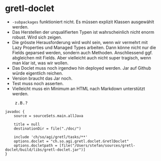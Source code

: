 # gretl-doclet

- `-subpackages` funktioniert nicht. Es müssen explizit Klassen ausgewählt werden.
- Das Herstellen der unqualifierten Typen ist wahrscheinlich nicht enorm robust. Wird sich zeigen.
- Die grösste Herausforderung wird wohl sein, wenn wir vermehrt mit Lazy Properties und Managed Types arbeiten. Dann könne nicht nur die Fields geparsed werden, sondern auch Methoden. Anschliessend ggf. abgleichen mit Fields. Aber vielleicht auch nicht super tragisch, wenn man klar ist, was wir wollen.
- Das Doclet muss noch irgendwo hin deployed werden. Jar auf Github würde eigentlich reichen. 
- Version braucht das Jar noch.
- Test muss noch asserten.
- Vielleicht muss ein Minimum an HTML nach Markdown unterstützt werden. <pre> z.B.?

```
javadoc {
    source = sourceSets.main.allJava

    title = null
    destinationDir = file("./doc/")
    
    include 'ch/so/agi/gretl/tasks/**'
    options.doclet = "ch.so.agi.gretl.doclet.GretlDoclet"
    options.docletpath = [file("/Users/stefan/sources/gretl-doclet/build/libs/gretl-doclet.jar")]    
}
```